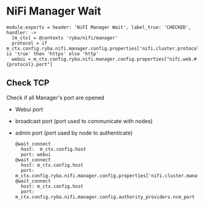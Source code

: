 
# NiFi Manager Wait

    module.exports = header: 'NiFI Manager Wait', label_true: 'CHECKED', handler: ->
      [m_ctx] = @contexts 'ryba/nifi/manager'
      protocol = if m_ctx.config.ryba.nifi.manager.config.properties['nifi.cluster.protocol.is.secure'] is 'true' then 'https' else 'http'
      webui = m_ctx.config.ryba.nifi.manager.config.properties["nifi.web.#{protocol}.port"]

## Check TCP

Check if all Manager's port are opened
- Webui port
- broadcast port (port used to communicate with nodes)
- admin port (port used by node to authenticate)

      @wait_connect
        host:  m_ctx.config.host
        port: webui
      @wait_connect
        host: m_ctx.config.host
        port: m_ctx.config.ryba.nifi.manager.config.properties['nifi.cluster.manager.protocol.port']
      @wait_connect
        host: m_ctx.config.host
        port: m_ctx.config.ryba.nifi.manager.config.authority_providers.ncm_port
